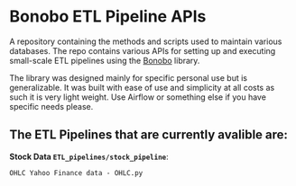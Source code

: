 # Bonobo ETL Pipeline APIs
A repository containing the methods and scripts used to maintain various databases. The repo contains various APIs for setting up and executing small-scale ETL pipelines using the [Bonobo](https://github.com/python-bonobo) library.

The library was designed mainly for specific personal use but is generalizable. It was built with ease of use and simplicity at all costs as such it is very light weight. Use Airflow or something else if you have specific needs please.

## The ETL Pipelines that are currently avalible are:

**Stock Data `ETL_pipelines/stock_pipeline`**:
```
OHLC Yahoo Finance data - OHLC.py
```
